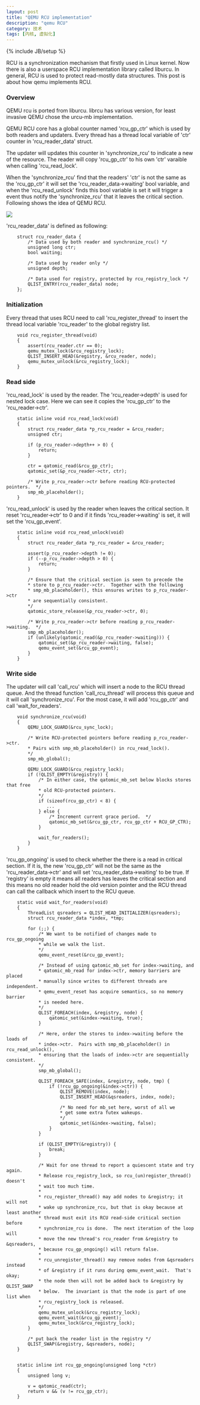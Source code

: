 ```yaml
---
layout: post
title: "QEMU RCU implementation"
description: "qemu RCU"
category: 技术
tags: [内核, 虚拟化]
---
```

{% include JB/setup %}


RCU is a synchronization mechanism that firstly used in Linux kernel. Now there is also a userspace RCU implementation library called liburcu. In general, RCU is used to protect read-mostly data structures. 
This post is about how qemu implements RCU.

<h3> Overview </h3>

QEMU rcu is ported from liburcu. librcu has various version, for least invasive QEMU chose the urcu-mb implementation.
 
QEMU RCU core has a global counter named 'rcu_gp_ctr' which is used by both readers and updaters.
Every thread has a thread local variable of 'ctr' counter in 'rcu_reader_data' struct.

The updater will updates this counter in 'synchronize_rcu' to indicate a new of the resource. 
The reader will copy 'rcu_gp_ctr' to his own 'ctr' varaible when calling 'rcu_read_lock'.

When the 'synchronize_rcu' find that the readers' 'ctr' is not the same as the 'rcu_gp_ctr' it will set the 'rcu_reader_data->waiting' bool variable, and when the 'rcu_read_unlock' finds this bool variable is set it will trigger a event thus notify the 'synchronize_rcu' that it leaves the critical section. Following shows the idea of QEMU RCU.


![](/assets/img/qemurcu/1.jpg)

'rcu_reader_data' is defined as following:

        struct rcu_reader_data {
            /* Data used by both reader and synchronize_rcu() */
            unsigned long ctr;
            bool waiting;

            /* Data used by reader only */
            unsigned depth;

            /* Data used for registry, protected by rcu_registry_lock */
            QLIST_ENTRY(rcu_reader_data) node;
        };



<h3> Initialization </h3>

Every thread that uses RCU need to call 'rcu_register_thread' to insert the thread local variable 'rcu_reader' to the global registry list.

        void rcu_register_thread(void)
        {
            assert(rcu_reader.ctr == 0);
            qemu_mutex_lock(&rcu_registry_lock);
            QLIST_INSERT_HEAD(&registry, &rcu_reader, node);
            qemu_mutex_unlock(&rcu_registry_lock);
        }


<h3> Read side </h3>

'rcu_read_lock' is used by the reader. The 'rcu_reader->depth' is used for nested lock case. Here we can see it copies the 'rcu_gp_ctr' to the 'rcu_reader->ctr'.

        static inline void rcu_read_lock(void)
        {
            struct rcu_reader_data *p_rcu_reader = &rcu_reader;
            unsigned ctr;

            if (p_rcu_reader->depth++ > 0) {
                return;
            }

            ctr = qatomic_read(&rcu_gp_ctr);
            qatomic_set(&p_rcu_reader->ctr, ctr);

            /* Write p_rcu_reader->ctr before reading RCU-protected pointers.  */
            smp_mb_placeholder();
        }

'rcu_read_unlock' is used by the reader when leaves the critical section. It reset 'rcu_reader->ctr' to 0 and if it finds 'rcu_reader->waiting' is set, it will set the 'rcu_gp_event'.


        static inline void rcu_read_unlock(void)
        {
            struct rcu_reader_data *p_rcu_reader = &rcu_reader;

            assert(p_rcu_reader->depth != 0);
            if (--p_rcu_reader->depth > 0) {
                return;
            }

            /* Ensure that the critical section is seen to precede the
            * store to p_rcu_reader->ctr.  Together with the following
            * smp_mb_placeholder(), this ensures writes to p_rcu_reader->ctr
            * are sequentially consistent.
            */
            qatomic_store_release(&p_rcu_reader->ctr, 0);

            /* Write p_rcu_reader->ctr before reading p_rcu_reader->waiting.  */
            smp_mb_placeholder();
            if (unlikely(qatomic_read(&p_rcu_reader->waiting))) {
                qatomic_set(&p_rcu_reader->waiting, false);
                qemu_event_set(&rcu_gp_event);
            }
        }


<h3> Write side </h3>


The updater will call 'call_rcu' which will insert a node to the RCU thread queue. And the thread function 'call_rcu_thread' will process this queue and it will call 'synchronize_rcu'. For the most case, it will add 'rcu_gp_ctr' and call 'wait_for_readers'.

        void synchronize_rcu(void)
        {
            QEMU_LOCK_GUARD(&rcu_sync_lock);

            /* Write RCU-protected pointers before reading p_rcu_reader->ctr.
            * Pairs with smp_mb_placeholder() in rcu_read_lock().
            */
            smp_mb_global();

            QEMU_LOCK_GUARD(&rcu_registry_lock);
            if (!QLIST_EMPTY(&registry)) {
                /* In either case, the qatomic_mb_set below blocks stores that free
                * old RCU-protected pointers.
                */
                if (sizeof(rcu_gp_ctr) < 8) {
                   ...
                } else {
                    /* Increment current grace period.  */
                    qatomic_mb_set(&rcu_gp_ctr, rcu_gp_ctr + RCU_GP_CTR);
                }

                wait_for_readers();
            }
        }


'rcu_gp_ongoing' is used to check whether the there is a read in critical section. If it is, the new 'rcu_gp_ctr' will not be the same as the 'rcu_reader_data->ctr' and will set 'rcu_reader_data->waiting' to be true. If 'registry' is empty it means all readers has leaves the critical section and this means no old reader hold the old version pointer and the RCU thread can call the callback which insert to the RCU queue.

        static void wait_for_readers(void)
        {
            ThreadList qsreaders = QLIST_HEAD_INITIALIZER(qsreaders);
            struct rcu_reader_data *index, *tmp;

            for (;;) {
                /* We want to be notified of changes made to rcu_gp_ongoing
                * while we walk the list.
                */
                qemu_event_reset(&rcu_gp_event);

                /* Instead of using qatomic_mb_set for index->waiting, and
                * qatomic_mb_read for index->ctr, memory barriers are placed
                * manually since writes to different threads are independent.
                * qemu_event_reset has acquire semantics, so no memory barrier
                * is needed here.
                */
                QLIST_FOREACH(index, &registry, node) {
                    qatomic_set(&index->waiting, true);
                }

                /* Here, order the stores to index->waiting before the loads of
                * index->ctr.  Pairs with smp_mb_placeholder() in rcu_read_unlock(),
                * ensuring that the loads of index->ctr are sequentially consistent.
                */
                smp_mb_global();

                QLIST_FOREACH_SAFE(index, &registry, node, tmp) {
                    if (!rcu_gp_ongoing(&index->ctr)) {
                        QLIST_REMOVE(index, node);
                        QLIST_INSERT_HEAD(&qsreaders, index, node);

                        /* No need for mb_set here, worst of all we
                        * get some extra futex wakeups.
                        */
                        qatomic_set(&index->waiting, false);
                    }
                }

                if (QLIST_EMPTY(&registry)) {
                    break;
                }

                /* Wait for one thread to report a quiescent state and try again.
                * Release rcu_registry_lock, so rcu_(un)register_thread() doesn't
                * wait too much time.
                *
                * rcu_register_thread() may add nodes to &registry; it will not
                * wake up synchronize_rcu, but that is okay because at least another
                * thread must exit its RCU read-side critical section before
                * synchronize_rcu is done.  The next iteration of the loop will
                * move the new thread's rcu_reader from &registry to &qsreaders,
                * because rcu_gp_ongoing() will return false.
                *
                * rcu_unregister_thread() may remove nodes from &qsreaders instead
                * of &registry if it runs during qemu_event_wait.  That's okay;
                * the node then will not be added back to &registry by QLIST_SWAP
                * below.  The invariant is that the node is part of one list when
                * rcu_registry_lock is released.
                */
                qemu_mutex_unlock(&rcu_registry_lock);
                qemu_event_wait(&rcu_gp_event);
                qemu_mutex_lock(&rcu_registry_lock);
            }

            /* put back the reader list in the registry */
            QLIST_SWAP(&registry, &qsreaders, node);
        }


        static inline int rcu_gp_ongoing(unsigned long *ctr)
        {
            unsigned long v;

            v = qatomic_read(ctr);
            return v && (v != rcu_gp_ctr);
        }